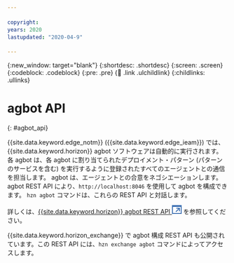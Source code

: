 ```yaml
---

copyright:
years: 2020
lastupdated: "2020-04-9"

---
```


{:new_window: target="blank"}
{:shortdesc: .shortdesc}
{:screen: .screen}
{:codeblock: .codeblock}
{:pre: .pre}
{:child: .link .ulchildlink}
{:childlinks: .ullinks}

# agbot API
{: #agbot_api}

{{site.data.keyword.edge_notm}} ({{site.data.keyword.edge_ieam}}) では、{{site.data.keyword.horizon}} agbot ソフトウェアは自動的に実行されます。 各 agbot は、各 agbot に割り当てられたデプロイメント・パターン (パターンのサービスを含む) を実行するように登録されたすべてのエージェントとの通信を担当します。 agbot は、エージェントとの合意をネゴシエーションします。 agbot REST API により、`http://localhost:8046` を使用して agbot を構成できます。 `hzn agbot` コマンドは、これらの REST API と対話します。

詳しくは、[{{site.data.keyword.horizon}} agbot REST API ![新しいタブで開く](../../images/icons/launch-glyph.svg "新しいタブで開く")](https://github.com/open-horizon/anax/blob/master/doc/agreement_bot_api.md) を参照してください。

{{site.data.keyword.horizon_exchange}} で agbot 構成 REST API も公開されています。この REST API には、`hzn exchange agbot` コマンドによってアクセスします。
